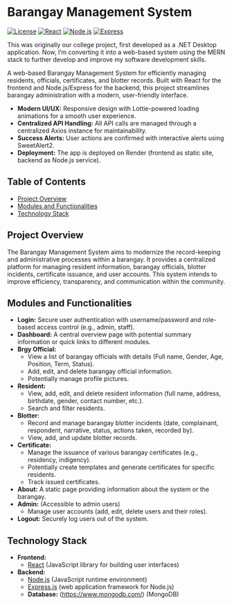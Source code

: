 # Barangay Management System

[![License](https://img.shields.io/badge/License-MIT-yellow.svg)](https://opensource.org/licenses/MIT)
[![React](https://img.shields.io/badge/React-v18.x-blue)](https://react.dev/)
[![Node.js](https://img.shields.io/badge/Node.js-v18.x-green)](https://nodejs.org/en/docs/)
[![Express](https://img.shields.io/badge/Express-v4.x-orange)](https://expressjs.com/)

This was originally our college project, first developed as a .NET Desktop application. Now, I’m converting it into a web-based system using the MERN stack to further develop and improve my software development skills.

A web-based Barangay Management System for efficiently managing residents, officials, certificates, and blotter records. Built with React for the frontend and Node.js/Express for the backend, this project streamlines barangay administration with a modern, user-friendly interface.



- **Modern UI/UX:** Responsive design with Lottie-powered loading animations for a smooth user experience.
- **Centralized API Handling:** All API calls are managed through a centralized Axios instance for maintainability.
- **Success Alerts:** User actions are confirmed with interactive alerts using SweetAlert2.
- **Deployment:** The app is deployed on Render (frontend as static site, backend as Node.js service).

## Table of Contents

* [Project Overview](#project-overview)
* [Modules and Functionalities](#modules-and-functionalities)
* [Technology Stack](#technology-stack)

## Project Overview

The Barangay Management System aims to modernize the record-keeping and administrative processes within a barangay. It provides a centralized platform for managing resident information, barangay officials, blotter incidents, certificate issuance, and user accounts. This system intends to improve efficiency, transparency, and communication within the community.

## Modules and Functionalities

* **Login:** Secure user authentication with username/password and role-based access control (e.g., admin, staff).
* **Dashboard:** A central overview page with potential summary information or quick links to different modules.
* **Brgy Official:**
    * View a list of barangay officials with details (Full name, Gender, Age, Position, Term, Status).
    * Add, edit, and delete barangay official information.
    * Potentially manage profile pictures.
* **Resident:**
    * View, add, edit, and delete resident information (full name, address, birthdate, gender, contact number, etc.).
    * Search and filter residents.
* **Blotter:**
    * Record and manage barangay blotter incidents (date, complainant, respondent, narrative, status, actions taken, recorded by).
    * View, add, and update blotter records.
* **Certificate:**
    * Manage the issuance of various barangay certificates (e.g., residency, indigency).
    * Potentially create templates and generate certificates for specific residents.
    * Track issued certificates.
* **About:** A static page providing information about the system or the barangay.
* **Admin:** (Accessible to admin users)
    * Manage user accounts (add, edit, delete users and their roles).
* **Logout:** Securely log users out of the system.

## Technology Stack

* **Frontend:**
    * [React](https://react.dev/) (JavaScript library for building user interfaces)
* **Backend:**
    * [Node.js](https://nodejs.org/en/docs/) (JavaScript runtime environment)
    * [Express.js](https://expressjs.com/) (web application framework for Node.js)
    * **Database:** (https://www.mongodb.com/) (MongoDB)
